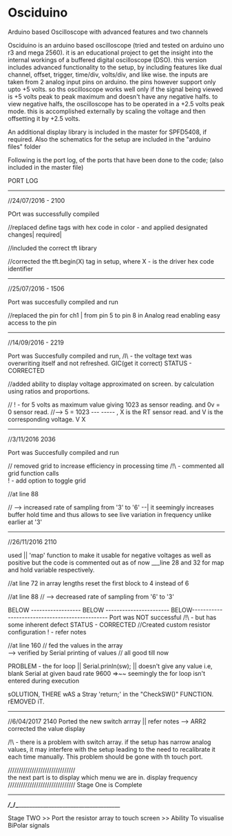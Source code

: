 # Osciduino
Arduino based Oscilloscope with advanced features and two channels


Osciduino is an arduino based oscilloscope (tried and tested on arduino uno r3 and mega 2560). 
it is an educational project to get the insight into the internal workings of a buffered digital oscilloscope (DSO). 
this version includes advanced functionality to the setup, by including features like dual channel, offset, trigger, time/div, volts/div, and like wise.
the inputs are taken from 2 analog input pins on arduino. the pins however support only upto +5 volts. so ths oscilloscope works well only if the signal being viewed is +5 volts peak to peak maximum and doesn't have any negative halfs. to view negative halfs, the oscilloscope has to be operated in a +2.5 volts peak mode. this is accomplished externally by scaling the voltage and then offsetting it by +2.5 volts.   


An additional display library is included in the master for SPFD5408, if required.
Also the schematics for the setup are included in the "arduino files" folder






Following is the port log, of the ports that have been done to the code; (also included in the master file)





PORT LOG

------------------------------------------------------------------------------------------------------------------------------
//24/07/2016   -  2100


POrt was successfully compiled

//replaced define tags with hex code in color - and applied designated changes| required|

//included the correct tft library

//corrected the tft.begin(X) tag in setup, where X - is the driver hex code identifier 




------------------------------------------------------------------------------------------------------------------------------
//25/07/2016  - 1506


Port was succesfully compiled and run

//replaced the pin for ch1 | from pin 5 to pin 8 in Analog read enabling easy access to the pin




-------------------------------------------------------------------------------------------------------------------------------
//14/09/2016   - 2219


Port was Succesfully compiled and run,          /I\ - the voltage text was overwriting itself and not refreshed.  GIC(get it correct)
                                                                             STATUS - CORRECTED

//added ability to display voltage approximated on screen.   by calculation using ratios and proportions.

//          ! - for 5 volts as maximum value giving 1023 as sensor reading. and 0v = 0 sensor read.
//--> 5  =  1023
   ---   -----  , X is the RT sensor read. and V is the corresponding voltage.
    V      X   


--------------------------------------------------------------------------------------------------------------------------------
//3/11/2016     2036


Port was Succesfully compiled and run      

// removed grid to increase efficiency in processing time              /!\ - commented all grid function calls  
                                                                           ! - add option to toggle grid

//at line 88

 //    -->  increased rate of sampling from '3' to '6'            --| it seemingly increases buffer hold time and thus allows to see live variation 											in frequency unlike earlier at '3'

---------------------------------------------------------------------------------------------------------------------------------
//26/11/2016     2110

used || 'map' function to make it usable for negative voltages as well as positive 
but the code is commented out as of now  ___line 28 and 32 for map and hold variable respectively.

//at line 72           in array lengths reset the first block to 4 instead of 6 


//at line 88
//       -->  decreased rate of sampling from '6' to '3' 

BELOW ------------------ BELOW ----------------------- BELOW-----------------------------------------------
Port was NOT successful                                  /!\ -  but has some inherent defect
								STATUS - CORRECTED
//Created custom resistor configuration  ! - refer notes

//at line 160
//   fed the values in the array  
       --> verified by Serial printing of values
//      all good till now

PROBLEM - the for loop ||   Serial.prinln(sw);   || doesn't give any value   i.e, blank Serial at given baud rate 9600
              =>~~ seemingly the for loop isn't entered during execution

sOLUTION, THERE wAS a Stray 'return;' in the "CheckSW()" FUNCTION. rEMOVED iT.


-------------------------------------------------------------------------------------------------------------------------------------
//6/04/2017  	 2140
Ported the new switch arrray    || refer notes --> ARR2
corrected the value display


/!\ - there is a problem with switch array. if the setup has narrow analog values, it may interfere with the setup leading to the need to recalibrate it each time manually. This problem should be gone with th touch port.

/\/\/\/\/\/\/\/\/\/\/\/\/\/\/\/\/\/\/\/\/\/\/\/\/\/\/\/\/\/\/\
the next part is to display which menu we are in. 
display frequency
\/\/\/\/\/\/\/\/\/\/\/\/\/\/\/\/\/\/\/\/\/\/\/\/\/\/\/\/\/\/\/
Stage One is Complete


_____________________________________________________________________________________________________________________________________
___________________________________________/\______________________________________________/\________________________________________


Stage TWO      >> Port the resistor array to touch screen
               >> Ability To visualise BiPolar signals

























